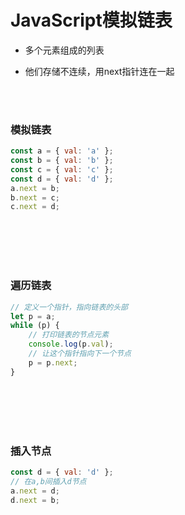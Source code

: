 # JavaScript模拟链表

- 多个元素组成的列表

- 他们存储不连续，用next指针连在一起

<br></br>




### 模拟链表

```javascript
const a = { val: 'a' };
const b = { val: 'b' };
const c = { val: 'c' };
const d = { val: 'd' };
a.next = b;
b.next = c;
c.next = d;
```

<br></br>
<br></br>




### 遍历链表

```javascript
// 定义一个指针，指向链表的头部
let p = a;
while (p) {
    // 打印链表的节点元素
    console.log(p.val);
    // 让这个指针指向下一个节点
    p = p.next;
}
```

<br></br>
<br></br>




### 插入节点

```javascript
const d = { val: 'd' };
// 在a,b间插入d节点
a.next = d;
d.next = b;
```
